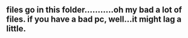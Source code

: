 ## files go in this folder...........oh my bad a lot of files. if you have a bad pc, well...it might lag a little.
